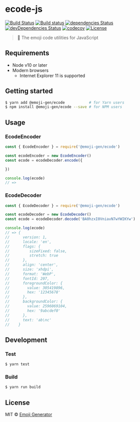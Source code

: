 # ecode-js
[![Build Status](https://travis-ci.org/emoji-gen/ecode-js.svg?branch=master)](https://travis-ci.org/emoji-gen/ecode-js)
[![Build status](https://ci.appveyor.com/api/projects/status/4i9qw1phn1x8jl4c/branch/master?svg=true)](https://ci.appveyor.com/project/pine/ecode-js/branch/master)
[![dependencies Status](https://david-dm.org/emoji-gen/ecode-js/status.svg)](https://david-dm.org/emoji-gen/ecode-js)
[![devDependencies Status](https://david-dm.org/emoji-gen/ecode-js/dev-status.svg)](https://david-dm.org/emoji-gen/ecode-js?type=dev)
[![codecov](https://codecov.io/gh/emoji-gen/ecode-js/branch/master/graph/badge.svg)](https://codecov.io/gh/emoji-gen/ecode-js)
[![License](https://img.shields.io/static/v1?label=License&message=MIT&color=green)](https://opensource.org/licenses/MIT)

> :musical_score: The emoji code utilities for JavaScript


## Requirements
- Node v10 or later
- Modern browsers
  - Internet Explorer 11 is supported

## Getting started

```bash
$ yarn add @emoji-gen/ecode           # for Yarn users
$ npm install @emoji-gen/ecode --save # for NPM users
```

## Usage
### EcodeEncoder

```js
const { EcodeEncoder } = require('@emoji-gen/ecode')

const ecodeEncoder = new EcodeEncoder()
const ecode = ecodeDecoder.encode({

})

console.log(ecode)
// =>
```

### EcodeDecoder

```js
const { EcodeDecoder } = require('@emoji-gen/ecode')

const ecodeDecoder = new EcodeDecoder()
const ecode = ecodeDecoder.decode('BA0hzxI0VniavN7wYWIKYw')

console.log(ecode)
// => {
//      version: 1,
//      locale: 'en',
//      flags: {
//         sizeFixed: false,
//         stretch: true
//      },
//      align: 'center',
//      size: 'xhdpi',
//      format: 'WebP',
//      fontId: 207,
//      foregroundColor: {
//        value: 305419896,
//        hex: '12345678'
//      },
//      backgroundColor: {
//        value: 2596069104,
//        hex: '9abcdef0'
//      },
//      text: 'ab\nc'
//    }
```

## Development
### Test

```bash
$ yarn test
```

### Build

```bash
$ yarn run build
```

## License
MIT &copy; [Emoji Generator](https://emoji-gen.ninja)
